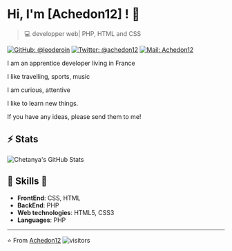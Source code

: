 
# Hi, I'm [Achedon12] ! 👋

>  💻 developper web| PHP, HTML and CSS

[![GitHub: @leoderoin](https://img.shields.io/github/followers/leoderoin?label=follow&style=social)](https://github.com/leoderoin)
[![Twitter: @achedon12](https://img.shields.io/twitter/url?style=social&url=https%3A%2F%2Ftwitter.com%2Fachedon12)](https://twitter.com/achedon12)
[![Mail: Achedon12](https://img.shields.io/badge/netcourrier-achedon12-brightgreen)](l.deroin@nercourrier.com)

I am an apprentice developer living in France

I like travelling, sports, music

I am curious, attentive

I like to learn new things.

If you have any ideas, please send them to me!

## ⚡ Stats
![Chetanya's GitHub Stats](https://github-readme-stats.vercel.app/api?username=leoderoin&hide=["issues"]&show_icons=true)

##  🎉 Skills  🎉
- **FrontEnd**: CSS, HTML
- **BackEnd**: PHP
- **Web technologies**: HTML5, CSS3
- **Languages**: PHP

---
⭐️ From [Achedon12](https://github.com/leoderoin)
![visitors](https://visitor-badge.glitch.me/badge?page_id=leoderoin)
